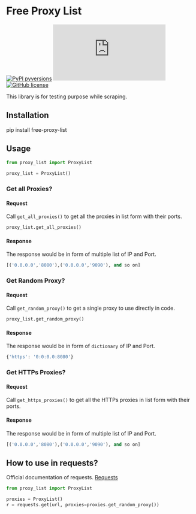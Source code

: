 # Free Proxy List
[![PyPI pyversions](https://img.shields.io/pypi/pyversions/ansicolortags.svg)](https://pypi.python.org/pypi/ansicolortags/)
[![Latest release](https://badgen.net/github/release/Naereen/Strapdown.js)](https://github.com/Naereen/Strapdown.js/releases)
[![GitHub license](https://img.shields.io/github/license/Naereen/StrapDown.js.svg)](https://github.com/git/git-scm.com/blob/main/MIT-LICENSE.txt)



This library is for testing purpose while scraping.

## Installation
pip install free-proxy-list

## Usage
```python
from proxy_list import ProxyList
    
proxy_list = ProxyList()
```

### Get all Proxies?

#### Request	 
Call `get_all_proxies()` to get all the proxies in list form with their ports.

```python
proxy_list.get_all_proxies()
```

#### Response     
The response would be in form of multiple list of IP and Port.

```python
[('0.0.0.0','8080'),('0.0.0.0','9090'), and so on]
```

### Get Random Proxy?

#### Request	 
Call `get_random_proxy()` to get a single proxy to use directly in code.

```python
proxy_list.get_random_proxy()
```

#### Response     
The response would be in form of `dictionary` of IP and Port.

```python
{'https': '0:0:0.0:8080'}
```

### Get HTTPs Proxies?

#### Request

Call `get_https_proxies()` to get all the HTTPs proxies in list form with their ports.

#### Response
The response would be in form of multiple list of IP and Port.

```python
[('0.0.0.0','8080'),('0.0.0.0','9090'), and so on]
```


## How to use in requests?
Official documentation of requests. [Requests](https://docs.python-requests.org/en/master/)

```python
from proxy_list import ProxyList

proxies = ProxyList()
r = requests.get(url, proxies=proxies.get_random_proxy())
```